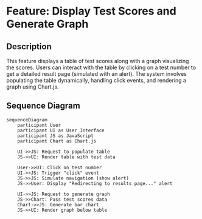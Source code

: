 # Feature: Display Test Scores and Generate Graph

## Description
This feature displays a table of test scores along with a graph visualizing the scores. Users can interact with the table by clicking on a test number to get a detailed result page (simulated with an alert). The system involves populating the table dynamically, handling click events, and rendering a graph using Chart.js.

## Sequence Diagram

```mermaid
sequenceDiagram
    participant User
    participant UI as User Interface
    participant JS as JavaScript
    participant Chart as Chart.js

    UI->>JS: Request to populate table
    JS->>UI: Render table with test data

    User->>UI: Click on test number
    UI->>JS: Trigger "click" event
    JS->>JS: Simulate navigation (show alert)
    JS->>User: Display "Redirecting to results page..." alert

    UI->>JS: Request to generate graph
    JS->>Chart: Pass test scores data
    Chart->>JS: Generate bar chart
    JS->>UI: Render graph below table
